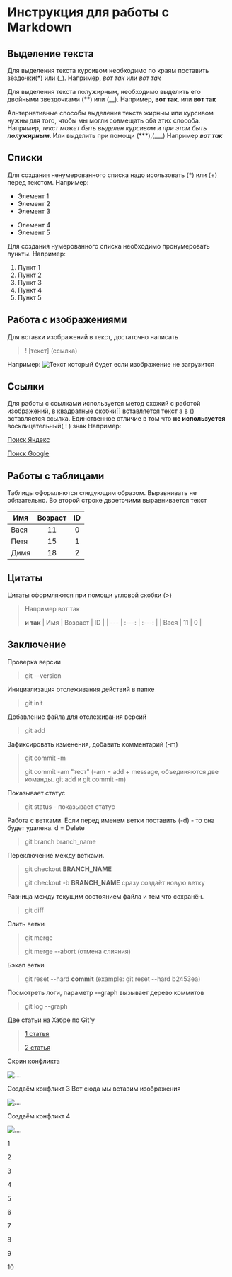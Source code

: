 # **Инструкция для работы с Markdown**

## **Выделение текста**

Для выделения текста курсивом необходимо по краям поставить зёздочки(*) или (_). Например, *вот так* или _вот так_

Для выделения текста полужирным, необходимо выделить его двойными звездочками (**) или (__).
Например, **вот так**. или __вот так__

Альтернативные способы выделения текста жирным или курсивом нужны для того, чтобы мы могли совмещать оба этих способа. Например, _текст может быть выделен курсивом и при этом быть **полужирным**_.
Или выделить при помощи (***),(___)
Например ***вот так***

## **Списки**
Для создания ненумерованного списка надо исользовать (*) или (+) перед текстом.
Например:

* Элемент 1
* Элемент 2
* Элемент 3
+ Элемент 4
+ Элемент 5

Для создания нумерованного списка необходимо пронумеровать пункты. 
Например:

1. Пункт 1
2. Пункт 2
3. Пункт 3
4. Пункт 4
5. Пункт 5

## **Работа с изображениями**

Для вставки изображений в текст, достаточно написать 

>! [текст] (ссылка)

Например: 
![Текст который будет если изображение не загрузится](baza.jpg)


## **Ссылки**
Для работы с ссылками используется метод схожий с работой изображений, 
в квадратные скобки[] вставляется текст а в () вставляется ссылка.
Единственное отличие в том что **не используется** восклицательный( ! ) знак
Например:

[Поиск Яндекс](yandex.ru)

[Поиск Google](google.com)

## **Работы с таблицами**
Таблицы оформляются следующим образом.
Выравнивать не обязательно.
Во второй строке двоеточими выравнивается текст

| Имя   | Возраст | ID |
| --- | :---: |  :---: |
| Вася  | 11 | 0 |
| Петя  | 15 | 1 |
| Димя  | 18  | 2 |

## **Цитаты**
Цитаты оформляются при помощи угловой скобки (>)
> Например вот так
>
> **и так**
>| Имя   | Возраст | ID |
>| --- | :---: |  :---: |
>| Вася  | 11 | 0 |

## **Заключение**

Проверка версии
> git --version  

Инициализация отслеживания действий в папке 
> git init


Добавление файла для отслеживания версий 
> git add 
  
Зафиксировать изменения, добавить комментарий (-m) 
> git commit -m  
>
> git commit -am "тест" (-am = add + message, объединяются две команды. git add и git commit -m)

Показывает статус
> git status - показывает статус

Работа с ветками. Если перед именем ветки поставить (-d) - то она будет удалена. d = Delete
> git branch branch_name
 
Переключение между ветками.
> git checkout **BRANCH_NAME**
> 
> git checkout -b **BRANCH_NAME** сразу создаёт новую ветку

Разница между текущим состоянием файла и тем что сохранён. 
> git diff  
 
Слить ветки
>git merge
>
>git merge --abort (отмена слияния)

Бэкап ветки
>git reset --hard **commit** (example: git reset --hard b2453ea)

Посмотреть логи, параметр --graph вызывает дерево коммитов
> git log --graph 

Две статьи на Хабре по Git'у
> [1 статья](https://habr.com/ru/post/541258/)
>
> [2 статья](https://habr.com/ru/post/542616/)

Скрин конфликта

![....](conflict.JPG)

Создаём конфликт 3
 Вот сюда мы вставим изображения

 ![....](conflict2.JPG)
 
 Создаём конфликт 4

 ![....](conflict3.JPG)



1

2

3 

4

5

6

7

8

9

10
